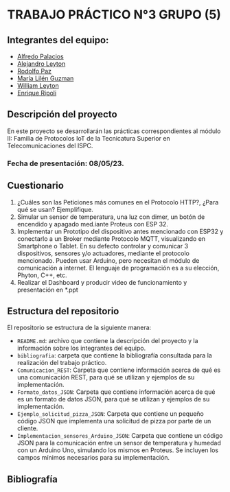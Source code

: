 # TRABAJO PRÁCTICO N°3 GRUPO (5)

## Integrantes del equipo:
- [Alfredo Palacios](https://github.com/alfredop37)
- [Alejandro Leyton](https://github.com/leytonale)
- [Rodolfo Paz](https://github.com/domi74)
- [María Lilén Guzman](https://github.com/lilenguzman01)
- [William Leyton](https://github.com/wleyton89)
- [Enrique Ripoli](https://github.com/enriqueripoli)

## Descripción del proyecto
En este proyecto se desarrollarán las prácticas correspondientes al módulo II: Familia de Protocolos IoT de la Tecnicatura Superior en Telecomunicaciones del ISPC.

### Fecha de presentación: 08/05/23.
## Cuestionario 

1)  ¿Cuáles son las Peticiones más comunes en el Protocolo HTTP?, ¿Para
qué se usan? Ejemplifique.
2) Simular un sensor de temperatura, una luz con dimer, un botón de
encendido y apagado med.iante Proteus con ESP 32.
3) Implementar un Prototipo del dispositivo antes mencionado con ESP32 y
conectarlo a un Broker mediante Protocolo MQTT, visualizando en
Smartphone o Tablet. En su defecto controlar y comunicar 3 dispositivos,
sensores y/o actuadores, mediante el protocolo mencionado. Pueden usar
Arduino, pero necesitan el módulo de comunicación a internet. El lenguaje
de programación es a su elección, Phyton, C++, etc.
4) Realizar el Dashboard y producir video de funcionamiento y presentación
en *.ppt

## Estructura del repositorio
El repositorio se estructura de la siguiente manera:
- `README.md`: archivo que contiene la descripción del proyecto y la información sobre los integrantes del equipo.
- `bibliografia`: carpeta que contiene la bibliografía consultada para la realización del trabajo práctico.
- `Comunicacion_REST`: Carpeta que contiene información acerca de qué es una comunicación REST, para qué se utilizan y ejemplos de su implementación.
- `Formato_datos_JSON`: Carpeta que contiene información acerca de qué es un formato de datos JSON, para qué se utilizan y ejemplos de su implementación.
- `Ejemplo_solicitud_pizza_JSON`: Carpeta que contiene un pequeño código JSON que implementa una solicitud de pizza por parte de un cliente.
- `Implementacion_sensores_Arduino_JSON`: Carpeta que contiene un código JSON para la comunicación entre un sensor de temperatura y humedad con un Arduino Uno, simulando los mismos en Proteus. Se incluyen los campos mínimos necesarios para su implementación.




## Bibliografía
